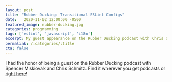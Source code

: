 ```yaml
---
layout: post
title: "Rubber Ducking: Transitional ESLint Configs"
date:   2020-11-02 12:00:00 -0500
featured_image: rubber-ducking.jpg
categories: programming
tags: ['eslint', 'javascript', 'i18n']
excerpt: My guest appearance on the Rubber Ducking podcast with Chris Schmitz and Spencer Miskiovak
permalink: /:categories/:title
cta: false
---
```


I had the honor of being a guest on the Rubber Ducking podcast
with Spencer Miskiovak and Chris Schmitz.  Find it wherever you
get podcasts or [right here](https://rubberducking.fm/episodes/24)!
